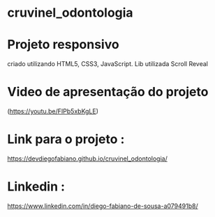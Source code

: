 # cruvinel_odontologia


# Projeto responsivo 

criado utilizando HTML5, CSS3, JavaScript. Lib utilizada Scroll Reveal

# Video de apresentação do projeto 
(https://youtu.be/FIPb5xbKgLE)

# Link para o projeto : 
https://devdiegofabiano.github.io/cruvinel_odontologia/

# Linkedin :
https://www.linkedin.com/in/diego-fabiano-de-sousa-a079491b8/


